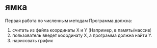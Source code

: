 # ямка

Первая работа по численным методам
Программа должна:
1) считать из файла координаты X и Y (Например, в память/массив)
2) пользователь введет координату X, а программа должна найти Y.
3) нарисовать график
